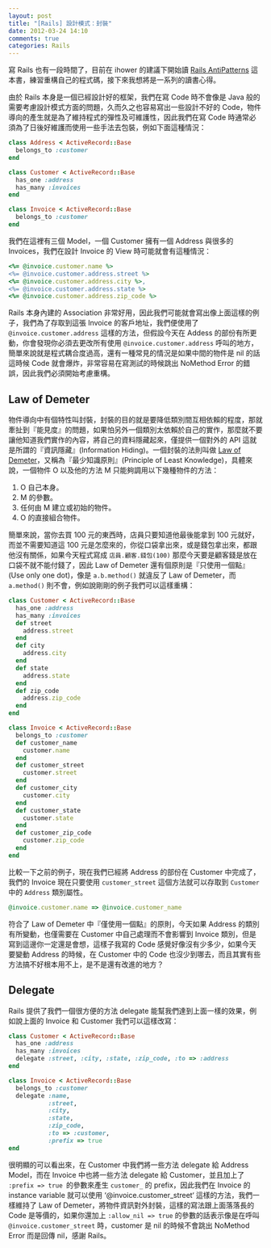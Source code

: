 ```yaml
---
layout: post
title: "[Rails] 設計模式：封裝"
date: 2012-03-24 14:10
comments: true
categories: Rails
---
```

寫 Rails 也有一段時間了，目前在 ihower 的建議下開始讀 [Rails AntiPatterns](http://www.amazon.com/Rails-AntiPatterns-Refactoring-Addison-Wesley-Professional/dp/0321604814) 這本書，練習重構自己的程式碼，接下來我想將是一系列的讀書心得。

由於 Rails 本身是一個已經設計好的框架，我們在寫 Code 時不會像是 Java 般的需要考慮設計模式方面的問題，久而久之也容易寫出一些設計不好的 Code，物件導向的產生就是為了維持程式的彈性及可維護性，因此我們在寫 Code 時通常必須為了日後好維護而使用一些手法去包裝，例如下面這種情況：

``` ruby
class Address < ActiveRecord::Base
  belongs_to :customer
end

class Customer < ActiveRecord::Base
  has_one :address
  has_many :invoices
end

class Invoice < ActiveRecord::Base
  belongs_to :customer
end
```

我們在這裡有三個 Model，一個 Customer 擁有一個 Address 與很多的 Invoices，我們在設計 Invoice 的 View 時可能就會有這種情況：

``` ruby
<%= @invoice.customer.name %>
<%= @invoice.customer.address.street %>
<%= @invoice.customer.address.city %>,
<%= @invoice.customer.address.state %>
<%= @invoice.customer.address.zip_code %>
```

Rails 本身內建的 Association 非常好用，因此我們可能就會寫出像上面這樣的例子，我們為了存取到這張 Invoice 的客戶地址，我們便使用了 `@invoice.customer.address` 這樣的方法，但假設今天在 Addess 的部份有所更動，你會發現你必須去更改所有使用 `@invoice.customer.address` 呼叫的地方，簡單來說就是程式耦合度過高，還有一種常見的情況是如果中間的物件是 nil 的話這時候 Code 就會爆炸，非常容易在寫測試的時候跳出 NoMethod Error 的錯誤，因此我們必須開始考慮重構。

## Law of Demeter
物件導向中有個特性叫封裝，封裝的目的就是要降低類別間互相依賴的程度，那就牽扯到『能見度』的問題，如果怕另外一個類別太依賴於自己的實作，那麼就不要讓他知道我們實作的內容，將自己的資料隱藏起來，僅提供一個對外的 API 這就是所謂的『資訊隱藏』(Information Hiding)。一個封裝的法則叫做 [Law of Demeter](http://en.wikipedia.org/wiki/Law_of_Demeter)，又稱為『最少知識原則』(Principle of Least Knowledge)，具體來說，一個物件 O 以及他的方法 M 只能夠調用以下幾種物件的方法：

  1. O 自己本身。
  2. M 的參數。
  3. 任何由 M 建立或初始的物件。
  4. O 的直接組合物件。

簡單來說，當你去買 100 元的東西時，店員只要知道他最後能拿到 100 元就好，而並不需要知道這 100 元是怎麼來的，你從口袋拿出來，或是錢包拿出來，都跟他沒有關係，如果今天程式寫成 `店員.顧客.錢包(100)` 那麼今天要是顧客錢是放在口袋不就不能付錢了，因此 Law of Demeter 還有個原則是『只使用一個點』(Use only one dot)，像是 `a.b.method()` 就違反了 Law of Demeter，而 `a.method()` 則不會，例如說剛剛的例子我們可以這樣重構：

``` ruby
class Customer < ActiveRecord::Base
  has_one :address
  has_many :invoices
  def street
    address.street
  end
  def city
    address.city
  end
  def state
    address.state
  end
  def zip_code
    address.zip_code
  end
end

class Invoice < ActiveRecord::Base
  belongs_to :customer
  def customer_name
    customer.name
  end
  def customer_street
    customer.street
  end
  def customer_city
    customer.city
  end
  def customer_state
    customer.state
  end
  def customer_zip_code
    customer.zip_code
  end
end
```

比較一下之前的例子，現在我們已經將 Address 的部份在 Customer 中完成了，我們的 Invoice 現在只要使用 `customer_street` 這個方法就可以存取到 `Customer` 中的 `Address` 類別屬性。

``` ruby
@invoice.customer.name => @invoice.customer_name
```
符合了 Law of Demeter 中『僅使用一個點』的原則，今天如果 Address 的類別有所變動，也僅需要在 Customer 中自己處理而不會影響到 Invoice 類別，但是寫到這邊你一定還是會想，這樣子我寫的 Code 感覺好像沒有少多少，如果今天要變動 Address 的時候，在 Customer 中的 Code 也沒少到哪去，而且其實有些方法搞不好根本用不上，是不是還有改進的地方？

## Delegate

Rails 提供了我們一個很方便的方法 delegate 能幫我們達到上面一樣的效果，例如說上面的 Invoice 和 Customer 我們可以這樣改寫：

``` ruby
class Customer < ActiveRecord::Base
  has_one :address
  has_many :invoices
  delegate :street, :city, :state, :zip_code, :to => :address
end

class Invoice < ActiveRecord::Base
  belongs_to :customer
  delegate :name,
           :street,
           :city,
           :state,
           :zip_code,
           :to => :customer,
           :prefix => true
end
```

很明顯的可以看出來，在 Customer 中我們將一些方法 delegate 給 Address Model，而在 Invoice 中也將一些方法 delegate 給 Customer，並且加上了 `:prefix => true `的參數來產生 `customer_` 的 prefix，因此我們在 Invoice 的 instance variable 就可以使用 ‘@invoice.customer_street‘ 這樣的方法，我們一樣維持了 Law of Demeter，將物件資訊對外封裝，這樣的寫法跟上面落落長的 Code 是等價的，如果你還加上 `:allow_nil => true` 的參數的話表示像是在呼叫 `@invoice.customer_street` 時，customer 是 nil 的時候不會跳出 NoMethod Error 而是回傳 nil，感謝 Rails。
